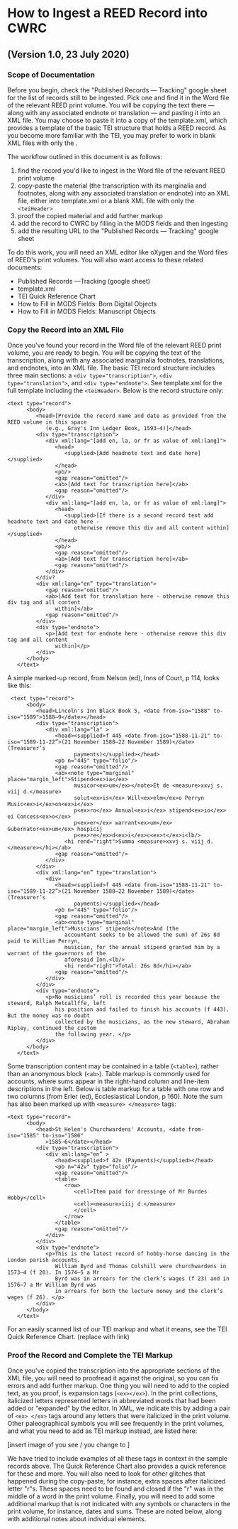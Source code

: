 # How to Ingest a REED Record into CWRC
## (Version 1.0, 23 July 2020)

### Scope of Documentation
Before you begin, check the "Published Records — Tracking" google sheet for the list of records still to be ingested. Pick one and find it in the Word file of the relevant REED print volume. You will be copying the text there — along with any associated endnote or translation — and pasting it into an XML file. You may choose to paste it into a copy of the template.xml, which provides a template of the basic TEI structure that holds a REED record. As you become more familiar with the TEI, you may prefer to work in blank XML files with only the <teiHeader>. 

The workflow outlined in this document is as follows:

1. find the record you'd like to ingest in the Word file of the relevant REED print volume
1. copy-paste the material (the transcription with its marginalia and footnotes, along with any associated translation or endnote) into an XML file, either into template.xml or a blank XML file with only the `<teiHeader>`
1. proof the copied material and add further markup
1. add the record to CWRC by filling in the MODS fields and then ingesting
1. add the resulting URL to the "Published Records — Tracking" google sheet

To do this work, you will need an XML editor like oXygen and the Word files of REED's print volumes. You will also want access to these related documents:

- Published Records —Tracking (google sheet)
- template.xml
- TEI Quick Reference Chart
- How to Fill in MODS Fields: Born Digital Objects
- How to Fill in MODS Fields: Manuscript Objects

### Copy the Record into an XML File
Once you've found your record in the Word file of the relevant REED print volume, you are ready to begin. You will be copying the text of the transcription, along with any associated marginalia footnotes, translations, and endnotes, into an XML file.
	The basic TEI record structure includes three main sections: a `<div type="transcription">`, `<div type="translation">`, and `<div type="endnote">`. See template.xml for the full template including the `<teiHeader>`. Below is the record structure only:
	
```
<text type="record">
      <body>         
         <head>[Provide the record name and date as provided from the REED volume in this space
            (e.g., Gray's Inn Ledger Book, 1593–4)]</head>
         <div type="transcription">
            <div xml:lang="[add en, la, or fr as value of xml:lang]">
               <head>
                  <supplied>[Add headnote text and date here]</supplied>
               </head>
               <pb/>
               <gap reason="omitted"/>
               <ab>[Add text for transcription here]</ab>
               <gap reason="omitted"/>
            </div>
            <div xml:lang="[add en, la, or fr as value of xml:lang]">
               <head>
                  <supplied>[If there is a second record text add headnote text and date here -
                     otherwise remove this div and all content within]</supplied>
               </head>
               <pb/>
               <gap reason="omitted"/>
               <ab>[Add text for transcription here]</ab>
               <gap reason="omitted"/>
            </div>
         </div?
         <div xml:lang="en” type="translation">
            <gap reason="omitted"/>
            <ab>[Add text for translation here - otherwise remove this div tag and all content
               within]</ab>
            <gap reason="omitted"/>
         </div>
         <div type="endnote">
            <p>[Add text for endnote here - otherwise remove this div tag and all content
               within]</p>
         </div>
      </body>
   </text>

```
A simple marked-up record, from Nelson (ed), Inns of Court, p 114, looks like this:

```
 <text type="record">
      <body>
         <head>Lincoln's Inn Black Book 5, <date from-iso="1588" to-iso="1589">1588–9</date></head>
         <div type="transcription">
            <div xml:lang="la" >
               <head><supplied>f 445 <date from-iso="1588-11-21" to-iso="1589-11-22”>(21 November 1588–22 November 1589)</date> (Treasurer’s
                     payments)</supplied></head>
               <pb n="445" type="folio"/>
               <gap reason="omitted"/>
               <ab><note type="marginal" place="margin_left">Stipend<ex>ia</ex>
                     musicor<ex>um</ex></note>Et de <measure>xxvj s. viij d.</measure>
                     solut<ex>is</ex> Will<ex>elm</ex>o Perryn Music<ex>i</ex>on<ex>i</ex>
                     p<ex>ro</ex> Annual<ex>i</ex> stipend<ex>io</ex> ei Concess<ex>o</ex>
                     p<ex>er</ex> warrant<ex>um</ex> Gubernator<ex>um</ex> hospicij
                     p<ex>re</ex>d<ex>i</ex>c<ex>t</ex>i<lb/>
                  <hi rend="right">Summa <measure>xxvj s. viij d.</measure></hi></ab>
               <gap reason="omitted"/>
            </div>
         </div>
         <div xml:lang="en” type="translation">
            <div>
               <head><supplied>f 445 <date from-iso="1588-11-21" to-iso="1589-11-22”>(21 November 1588–22 November 1589)</date> (Treasurer’s
                     payments)</supplied></head>
               <pb n="445" type="folio"/>
               <gap reason="omitted"/>
               <ab><note type="marginal" place="margin_left">Musicians’ stipends</note>And (the
                  accountant seeks to be allowed the sum) of 26s 8d paid to William Perryn,
                  musician, for the annual stipend granted him by a warrant of the governors of the
                  aforesaid Inn.<lb/>
                  <hi rend="right">Total: 26s 8d</hi></ab>
               <gap reason="omitted"/>
            </div>
         </div>
         <div type="endnote">
            <p>No musicians’ roll is recorded this year because the steward, Ralph Metcallffe, left
               his position and failed to finish his accounts (f 443). But the money was no doubt
               collected by the musicians, as the new steward, Abraham Ripley, continued the custom
               the following year. </p>
         </div>
      </body>
   </text>

```
Some transcription content may be contained in a table (`<table>`), rather than an anonymous block (`<ab>`). Table markup is commonly used for accounts, where sums appear in the right-hand column and line-item descriptions in the left. Below is table markup for a table with one row and two columns (from Erler (ed), Ecclesiastical London, p 160). Note the sum has also been marked up with `<measure> </measure>` tags:
```
<text type="record">
      <body>
         <head>St Helen's Churchwardens' Accounts, <date from-iso="1585" to-iso="1586"
            >1585—6</date></head>
         <div type="transcription">
            <div xml:lang="en” >
               <head><supplied>f 42v (Payments)</supplied></head>
               <pb n="42v" type="folio"/>
               <gap reason="omitted"/>
               <table>
                  <row>
                     <cell>Item paid for dressinge of Mr Burdes Hobby</cell>
                     <cell><measure>iiij d.</measure>
                     </cell>
                  </row>
               </table>
               <gap reason="omitted"/>
            </div>
         </div>
         <div type="endnote">
            <p>This is the latest record of hobby-horse dancing in the London parish accounts.
               William Byrd and Thomas Colshill were churchwardens in 1573–4 (f 20). In 1574–5 a Mr
               Byrd was in arrears for the clerk’s wages (f 23) and in 1576–7 a Mr William Byrd was
               in arrears for both the lecture money and the clerk’s wages (f 26). </p>
         </div>
      </body>
   </text>

```
For an easily scanned list of our TEI markup and what it means, see the TEI Quick Reference Chart. (replace with link)

### Proof the Record and Complete the TEI Markup
Once you've copied the transcription into the appropriate sections of the XML file, you will need to proofread it against the original, so you can fix errors and add further markup. 
	One thing you will need to add to the copied text, as you proof, is expansion tags (`<ex></ex>`). In the print collections, italicized letters represented letters in abbreviated words that had been added or "expanded" by the editor. In XML, we indicate this by adding a pair of `<ex> </ex>` tags around any letters that were italicized in the print volume.
	Other paleographical symbols you will see frequently in the print volumes, and what you need to add as TEI markup instead, are listed here:

[insert image of you see / you change to ]

We have tried to include examples of all these tags in context in the sample records above. The Quick Reference Chart also provides a quick reference for these and more.
	You will also need to look for other glitches that happened during the copy-paste, for instance, extra spaces after italicized letter "r"s. These spaces need to be found and closed if the "r" was in the middle of a word in the print volume.
	Finally, you will need to add some additional markup that is not indicated with any symbols or characters in the print volume, for instance, dates and sums. These are noted below, along with additional notes about individual elements.
